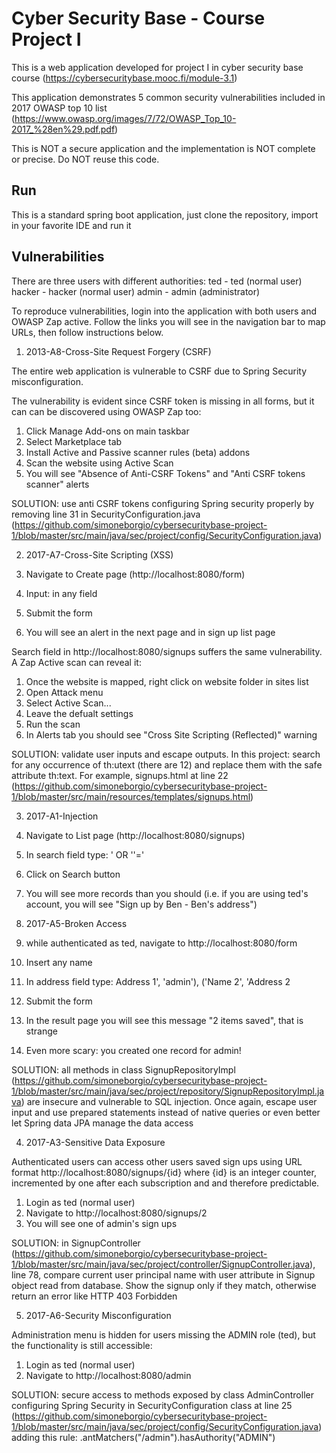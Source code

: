 # Cyber Security Base - Course Project I

This is a web application developed for project I in cyber security base course (https://cybersecuritybase.mooc.fi/module-3.1)

This application demonstrates 5 common security vulnerabilities included in 2017 OWASP top 10 list (https://www.owasp.org/images/7/72/OWASP_Top_10-2017_%28en%29.pdf.pdf)

This is NOT a secure application and the implementation is NOT complete or precise. Do NOT reuse this code.

## Run

This is a standard spring boot application, just clone the repository, import in your favorite IDE and run it

## Vulnerabilities

There are three users with different authorities:
ted - ted (normal user)
hacker - hacker (normal user)
admin - admin (administrator)

To reproduce vulnerabilities, login into the application with both users and OWASP Zap active.
Follow the links you will see in the navigation bar to map URLs, then follow instructions below.

1. 2013-A8-Cross-Site Request Forgery (CSRF)

The entire web application is vulnerable to CSRF due to Spring Security misconfiguration.

The vulnerability is evident since CSRF token is missing in all forms, but it can can be discovered using OWASP Zap too:

1. Click Manage Add-ons on main taskbar
2. Select Marketplace tab
3. Install Active and Passive scanner rules (beta) addons
4. Scan the website using Active Scan
5. You will see "Absence of Anti-CSRF Tokens" and "Anti CSRF tokens scanner" alerts

SOLUTION: use anti CSRF tokens configuring Spring security properly by removing line 31 in SecurityConfiguration.java (https://github.com/simoneborgio/cybersecuritybase-project-1/blob/master/src/main/java/sec/project/config/SecurityConfiguration.java)

2. 2017-A7-Cross-Site Scripting (XSS)

1. Navigate to Create page (http://localhost:8080/form)
2. Input: <script>alert("attack");</script> in any field
3. Submit the form
4. You will see an alert in the next page and in sign up list page

Search field in http://localhost:8080/signups suffers the same vulnerability. A Zap Active scan can reveal it:

1. Once the website is mapped, right click on website folder in sites list
2. Open Attack menu
3. Select Active Scan...
4. Leave the defualt settings
5. Run the scan
6. In Alerts tab you should see "Cross Site Scripting (Reflected)" warning

SOLUTION: validate user inputs and escape outputs. In this project: search for any occurrence of th:utext (there are 12) and replace them with the safe attribute th:text.
For example, signups.html at line 22 (https://github.com/simoneborgio/cybersecuritybase-project-1/blob/master/src/main/resources/templates/signups.html)

3. 2017-A1-Injection

1. Navigate to List page (http://localhost:8080/signups)
2. In search field type: ' OR ''='
3. Click on Search button
4. You will see more records than you should (i.e. if you are using ted's account, you will see "Sign up by Ben - Ben's address")

4. 2017-A5-Broken Access

1. while authenticated as ted, navigate to http://localhost:8080/form
2. Insert any name
3. In address field type: Address 1', 'admin'), ('Name 2', 'Address 2
4. Submit the form
5. In the result page you will see this message "2 items saved", that is strange
6. Even more scary: you created one record for admin!

SOLUTION: all methods in class SignupRepositoryImpl (https://github.com/simoneborgio/cybersecuritybase-project-1/blob/master/src/main/java/sec/project/repository/SignupRepositoryImpl.java) are insecure and vulnerable to SQL injection.
Once again, escape user input and use prepared statements instead of native queries or even better let Spring data JPA manage the data access

4. 2017-A3-Sensitive Data Exposure

Authenticated users can access other users saved sign ups using URL format http://localhost:8080/signups/{id}
where {id} is an integer counter, incremented by one after each subscription and and therefore predictable.

1. Login as ted (normal user)
2. Navigate to http://localhost:8080/signups/2
3. You will see one of admin's sign ups

SOLUTION: in SignupController (https://github.com/simoneborgio/cybersecuritybase-project-1/blob/master/src/main/java/sec/project/controller/SignupController.java), line 78, compare current user principal name with user attribute in Signup object read from database. Show the signup only if they match, otherwise return an error like HTTP 403 Forbidden

5. 2017-A6-Security Misconfiguration

Administration menu is hidden for users missing the ADMIN role (ted), but the functionality is still accessible:

1. Login as ted (normal user)
2. Navigate to http://localhost:8080/admin

SOLUTION: secure access to methods exposed by class AdminController configuring Spring Security in SecurityConfiguration class at line 25 (https://github.com/simoneborgio/cybersecuritybase-project-1/blob/master/src/main/java/sec/project/config/SecurityConfiguration.java) adding this rule: .antMatchers("/admin").hasAuthority("ADMIN")